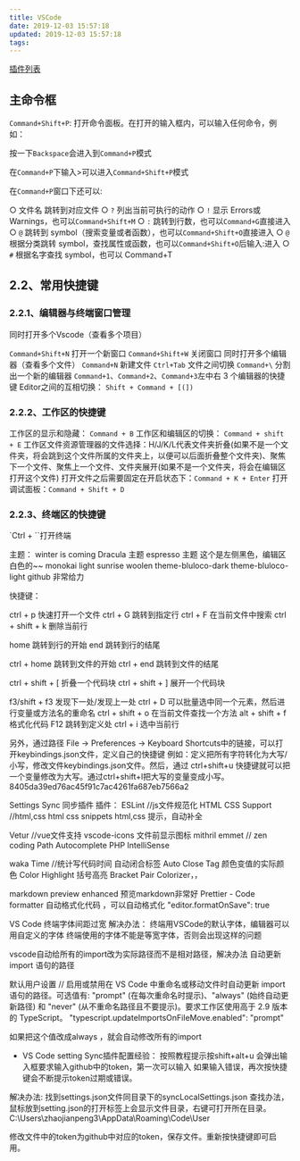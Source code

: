 ```yaml
---
title: VSCode
date: 2019-12-03 15:57:18
updated: 2019-12-03 15:57:18
tags:
---
```


[插件列表](https://github.com/varHarrie/Dawn-Blossoms/issues/10)

## 主命令框

`Command+Shift+P`: 打开命令面板。在打开的输入框内，可以输入任何命令，例如：

按一下`Backspace`会进入到`Command+P`模式

在`Command+P`下输入>可以进入`Command+Shift+P`模式

在`Command+P`窗口下还可以:

  ○ 文件名 跳转到对应文件
  ○ `?` 列出当前可执行的动作
  ○ `!` 显示 Errors或 Warnings，也可以`Command+Shift+M`
  ○ `:` 跳转到行数，也可以`Command+G`直接进入
  ○ `@` 跳转到 symbol（搜索变量或者函数），也可以`Command+Shift+O`直接进入
  ○ `@` 根据分类跳转 symbol，查找属性或函数，也可以`Command+Shift+O`后输入:进入
  ○ `#` 根据名字查找 symbol，也可以 Command+T

## 2.2、常用快捷键

### 2.2.1、编辑器与终端窗口管理

同时打开多个Vscode（查看多个项目）

`Command+Shift+N` 打开一个新窗口
`Command+Shift+W` 关闭窗口 同时打开多个编辑器（查看多个文件）
`Command+N` 新建文件
`Ctrl+Tab` 文件之间切换
`Command+\` 分割出一个新的编辑器
`Command+1`、`Command+2`、`Command+3`左中右 3 个编辑器的快捷键
Editor之间的互相切换： `Shift + Command + [(])`

### 2.2.2、工作区的快捷键

工作区的显示和隐藏： `Command + B`
工作区和编辑区的切换： `Command + shift + E`
工作区文件资源管理器的文件选择：H/J/K/L代表文件夹折叠(如果不是一个文件夹，将会跳到这个文件所属的文件夹上，以便可以后面折叠整个文件夹)、聚焦下一个文件、聚焦上一个文件、文件夹展开(如果不是一个文件夹，将会在编辑区打开这个文件)
打开文件之后需要固定在开启状态下：`Command + K + Enter`
打开调试面板：`Command + Shift + D`

### 2.2.3、终端区的快捷键

`Ctrl + ``打开终端

主题：
winter is coming
Dracula 主题
espresso 主题    这个是左侧黑色，编辑区白色的~~
monokai light
sunrise
woolen
theme-bluloco-dark
theme-bluloco-light
github   非常给力

快捷键：

ctrl + p 快速打开一个文件
ctrl + G 跳转到指定行
ctrl + F 在当前文件中搜索
ctrl + shift + k 删除当前行

home 跳转到行的开始
end 跳转到行的结尾

ctrl + home 跳转到文件的开始
ctrl + end 跳转到文件的结尾

ctrl + shift + [  折叠一个代码块
ctrl + shift + ]  展开一个代码块

f3/shift + f3  发现下一处/发现上一处
ctrl + D 可以批量选中同一个元素，然后进行变量或方法名的重命名
ctrl + shift + o 在当前文件查找一个方法
 alt + shift + f 格式化代码
 F12 跳转到定义处
 ctrl + i  选中当前行

另外，通过路径
        File -> Preferences -> Keyboard Shortcuts中的链接，可以打开keybindings.json文件，定义自己的快捷键
     例如：定义把所有字符转化为大写/小写，修改文件keybindings.json文件。然后，通过 ctrl+shift+u 快捷键就可以把一个变量修改为大写。通过ctrl+shift+l把大写的变量变成小写。
8405da39ed76ac45f91c7ac4261fa687eb7566a2

Settings Sync   同步插件
插件：
ESLint   //js文件规范化
HTML CSS Support   //html,css
html css snippets  html,css 提示，自动补全

Vetur  //vue文件支持
vscode-icons 文件前显示图标
mithril emmet  // zen coding
Path Autocomplete
PHP IntelliSense

waka Time //统计写代码时间
 自动闭合标签
Auto Close Tag
颜色变值的实际颜色
Color Highlight
括号高亮
Bracket Pair Colorizer，，

markdown preview enhanced 预览markdown非常好
Prettier - Code formatter 自动格式化代码 ，可以自动格式化
"editor.formatOnSave": true

VS Code 终端字体间距过宽
解决办法：
终端用VSCode的默认字体，编辑器可以用自定义的字体
终端使用的字体不能是等宽字体，否则会出现这样的问题

vscode自动给所有的import改为实际路径而不是相对路径，解决办法
自动更新 import 语句的路径

默认用户设置
// 启用或禁用在 VS Code 中重命名或移动文件时自动更新 import 语句的路径。可选值有: "prompt" (在每次重命名时提示)、"always" (始终自动更新路径) 和 "never" (从不重命名路径且不要提示)。要求工作区使用高于 2.9 版本的 TypeScript。
"typescript.updateImportsOnFileMove.enabled": "prompt"

如果把这个值改成always
，就会自动修改所有的import

- VS Code setting Sync插件配置经验：
 按照教程提示按shift+alt+u 会弹出输入框要求输入github中的token，第一次可以输入
 如果输入错误，再次按快捷键会不断提示token过期或错误。
 
 解决办法: 找到settings.json文件同目录下的syncLocalSettings.json
 查找办法，鼠标放到setting.json的打开标签上会显示文件目录，右键可打开所在目录。
 C:\Users\zhaojianpeng3\AppData\Roaming\Code\User
 
 修改文件中的token为github中对应的token，保存文件。重新按快捷键即可启用。
